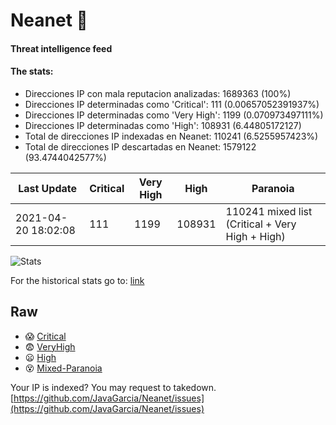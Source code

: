 # Neanet :hocho:
#### Threat intelligence feed
#### The stats:

- Direcciones IP con mala reputacion analizadas: 1689363 (100%)
- Direcciones IP determinadas como 'Critical':  111 (0.00657052391937%)
- Direcciones IP determinadas como 'Very High':  1199 (0.070973497111%)
- Direcciones IP determinadas como 'High':  108931 (6.44805172127)
- Total de direcciones IP indexadas en Neanet:  110241 (6.5255957423%)
- Total de direcciones IP descartadas en Neanet:  1579122 (93.4744042577%)

| Last Update | Critical | Very High | High | Paranoia |
| --- | --- | --- | --- | --- |
| 2021-04-20 18:02:08 | 111 | 1199 | 108931 | 110241 mixed list (Critical + Very High + High)|

![Stats](https://docs.google.com/spreadsheets/d/e/2PACX-1vSnaNMIXVabIpDJjufMlzH7poXnshF3mgd8Is1g9ytUEzVsP5my4Trn8f-xkoLLQ38xpL3HtmUexLo6/pubchart?oid=501124687&format=image)

For the historical stats go to: [link](/stats.csv)
## Raw
- :scream: [Critical](https://raw.githubusercontent.com/JavaGarcia/Neanet/master/blacklists/neanet_critical.txt)
- :fearful: [VeryHigh](https://raw.githubusercontent.com/JavaGarcia/Neanet/master/blacklists/neanet_veryHigh.txtt)
- :frowning: [High](https://raw.githubusercontent.com/JavaGarcia/Neanet/master/blacklists/neanet_high.txt)
- :dizzy_face: [Mixed-Paranoia](https://raw.githubusercontent.com/JavaGarcia/Neanet/master/blacklists/neanet_all.txt)


Your IP is indexed? You may request to takedown. [https://github.com/JavaGarcia/Neanet/issues](https://github.com/JavaGarcia/Neanet/issues)





































































































































































































































































































































































































































































































































































































































































































































































































































































































































































































































































































































































































































































































































































































































































































































































































































































































































































































































































































































































































































































































































































































































































































































































































































































































































































































































































































































































































































































































































































































































































































































































































































































































































































































































































































































































































































































































































































































































































































































































































































































































































































































































































































































































































































































































































































































































































































































































































































































































































































































































































































































































































































































































































































































































































































































































































































































































































































































































































































































































